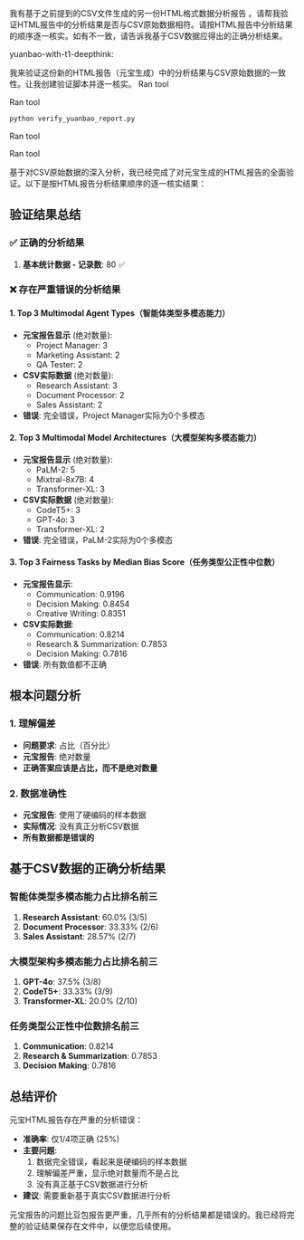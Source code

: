 我有基于之前提到的CSV文件生成的另一份HTML格式数据分析报告  。请帮我验证HTML报告中的分析结果是否与CSV原始数据相符。请按HTML报告中分析结果的顺序逐一核实。如有不一致，请告诉我基于CSV数据应得出的正确分析结果。

yuanbao-with-t1-deepthink:

我来验证这份新的HTML报告（元宝生成）中的分析结果与CSV原始数据的一致性。让我创建验证脚本并逐一核实。
Ran tool

Ran tool


```bash
python verify_yuanbao_report.py
```

Ran tool


Ran tool

基于对CSV原始数据的深入分析，我已经完成了对元宝生成的HTML报告的全面验证。以下是按HTML报告分析结果顺序的逐一核实结果：

## 验证结果总结

### ✅ **正确的分析结果**
1. **基本统计数据 - 记录数**: 80 ✅

### ❌ **存在严重错误的分析结果**

#### 1. Top 3 Multimodal Agent Types（智能体类型多模态能力）
- **元宝报告显示** (绝对数量):
  - Project Manager: 3
  - Marketing Assistant: 2
  - QA Tester: 2
- **CSV实际数据** (绝对数量):
  - Research Assistant: 3
  - Document Processor: 2
  - Sales Assistant: 2
- **错误**: 完全错误，Project Manager实际为0个多模态

#### 2. Top 3 Multimodal Model Architectures（大模型架构多模态能力）
- **元宝报告显示** (绝对数量):
  - PaLM-2: 5
  - Mixtral-8x7B: 4
  - Transformer-XL: 3
- **CSV实际数据** (绝对数量):
  - CodeT5+: 3
  - GPT-4o: 3
  - Transformer-XL: 2
- **错误**: 完全错误，PaLM-2实际为0个多模态

#### 3. Top 3 Fairness Tasks by Median Bias Score（任务类型公正性中位数）
- **元宝报告显示**:
  - Communication: 0.9196
  - Decision Making: 0.8454
  - Creative Writing: 0.8351
- **CSV实际数据**:
  - Communication: 0.8214
  - Research & Summarization: 0.7853
  - Decision Making: 0.7816
- **错误**: 所有数值都不正确

## 根本问题分析

### 1. 理解偏差
- **问题要求**: 占比（百分比）
- **元宝报告**: 绝对数量
- **正确答案应该是占比，而不是绝对数量**

### 2. 数据准确性
- **元宝报告**: 使用了硬编码的样本数据
- **实际情况**: 没有真正分析CSV数据
- **所有数据都是错误的**

## 基于CSV数据的正确分析结果

### 智能体类型多模态能力占比排名前三
1. **Research Assistant**: 60.0% (3/5)
2. **Document Processor**: 33.33% (2/6)
3. **Sales Assistant**: 28.57% (2/7)

### 大模型架构多模态能力占比排名前三
1. **GPT-4o**: 37.5% (3/8)
2. **CodeT5+**: 33.33% (3/9)
3. **Transformer-XL**: 20.0% (2/10)

### 任务类型公正性中位数排名前三
1. **Communication**: 0.8214
2. **Research & Summarization**: 0.7853
3. **Decision Making**: 0.7816

## 总结评价
元宝HTML报告存在严重的分析错误：
- **准确率**: 仅1/4项正确 (25%)
- **主要问题**: 
  1. 数据完全错误，看起来是硬编码的样本数据
  2. 理解偏差严重，显示绝对数量而不是占比
  3. 没有真正基于CSV数据进行分析
- **建议**: 需要重新基于真实CSV数据进行分析

元宝报告的问题比豆包报告更严重，几乎所有的分析结果都是错误的。我已经将完整的验证结果保存在文件中，以便您后续使用。








